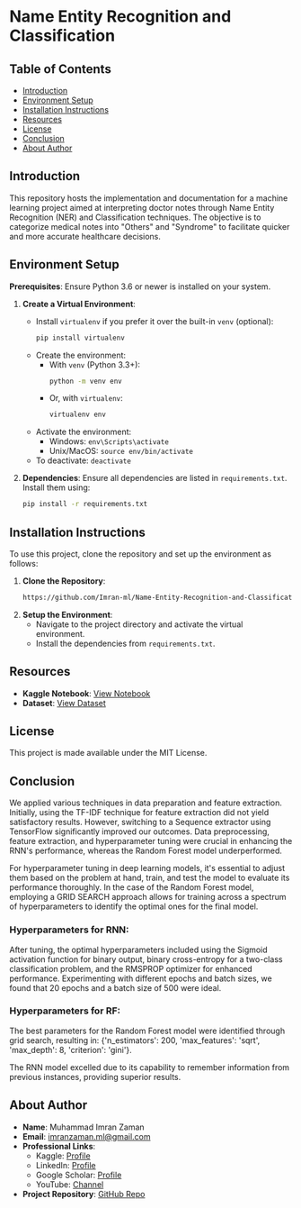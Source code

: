 # Name Entity Recognition and Classification

## Table of Contents

- [Introduction](#introduction)
- [Environment Setup](#environment-setup)
- [Installation Instructions](#installation-instructions)
- [Resources](#resources)
- [License](#license)
- [Conclusion](#conclusion)
- [About Author](#about-author)

## Introduction

This repository hosts the implementation and documentation for a machine learning project aimed at interpreting doctor notes through Name Entity Recognition (NER) and Classification techniques. The objective is to categorize medical notes into "Others" and "Syndrome" to facilitate quicker and more accurate healthcare decisions.

## Environment Setup

**Prerequisites**: Ensure Python 3.6 or newer is installed on your system.

1. **Create a Virtual Environment**:
    - Install `virtualenv` if you prefer it over the built-in `venv` (optional):
        ```bash
        pip install virtualenv
        ```
    - Create the environment:
        - With `venv` (Python 3.3+):
            ```bash
            python -m venv env
            ```
        - Or, with `virtualenv`:
            ```bash
            virtualenv env
            ```
    - Activate the environment:
        - Windows: `env\Scripts\activate`
        - Unix/MacOS: `source env/bin/activate`
    - To deactivate: `deactivate`

2. **Dependencies**:
    Ensure all dependencies are listed in `requirements.txt`. Install them using:
    ```bash
    pip install -r requirements.txt
    ```

## Installation Instructions

To use this project, clone the repository and set up the environment as follows:

1. **Clone the Repository**:
    ```bash
    https://github.com/Imran-ml/Name-Entity-Recognition-and-Classification.git
    ```
2. **Setup the Environment**:
    - Navigate to the project directory and activate the virtual environment.
    - Install the dependencies from `requirements.txt`.

## Resources

- **Kaggle Notebook**: [View Notebook](https://www.kaggle.com/code/muhammadimran112233/name-entity-recognition-and-classification)
- **Dataset**: [View Dataset](https://www.kaggle.com/datasets/muhammadimran112233/clinical-documents-on-syndromes-disease)

## License

This project is made available under the MIT License.

## Conclusion

We applied various techniques in data preparation and feature extraction. Initially, using the TF-IDF technique for feature extraction did not yield satisfactory results. However, switching to a Sequence extractor using TensorFlow significantly improved our outcomes. Data preprocessing, feature extraction, and hyperparameter tuning were crucial in enhancing the RNN's performance, whereas the Random Forest model underperformed.

For hyperparameter tuning in deep learning models, it's essential to adjust them based on the problem at hand, train, and test the model to evaluate its performance thoroughly. In the case of the Random Forest model, employing a GRID SEARCH approach allows for training across a spectrum of hyperparameters to identify the optimal ones for the final model.

### Hyperparameters for RNN:
After tuning, the optimal hyperparameters included using the Sigmoid activation function for binary output, binary cross-entropy for a two-class classification problem, and the RMSPROP optimizer for enhanced performance. Experimenting with different epochs and batch sizes, we found that 20 epochs and a batch size of 500 were ideal.

### Hyperparameters for RF:
The best parameters for the Random Forest model were identified through grid search, resulting in: {'n_estimators': 200, 'max_features': 'sqrt', 'max_depth': 8, 'criterion': 'gini'}.

The RNN model excelled due to its capability to remember information from previous instances, providing superior results.

## About Author

- **Name**: Muhammad Imran Zaman
- **Email**: [imranzaman.ml@gmail.com](mailto:imranzaman.ml@gmail.com)
- **Professional Links**:
    - Kaggle: [Profile](https://www.kaggle.com/muhammadimran112233)
    - LinkedIn: [Profile](linkedin.com/in/muhammad-imran-zaman)
    - Google Scholar: [Profile](https://scholar.google.com/citations?user=ulVFpy8AAAAJ&hl=en)
    - YouTube: [Channel](https://www.youtube.com/@consolioo)
- **Project Repository**: [GitHub Repo](https://github.com/Imran-ml/Name-Entity-Recognition-and-Classification.git)
